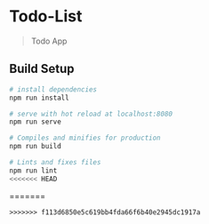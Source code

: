 # Todo-List

> Todo App

## Build Setup

``` bash
# install dependencies
npm run install

# serve with hot reload at localhost:8080
npm run serve

# Compiles and minifies for production
npm run build

# Lints and fixes files
npm run lint
<<<<<<< HEAD
```
=======
```
>>>>>>> f113d6850e5c619bb4fda66f6b40e2945dc1917a
